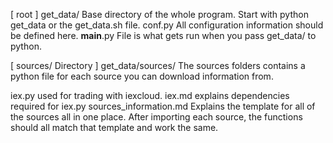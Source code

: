 [ root ]
get_data/
  Base directory of the whole program. Start with python get_data or the get_data.sh file.
  conf.py
    All configuration information should be defined here.
  __main__.py
    File is what gets run when you pass get_data/ to python.


[ sources/ Directory ]
get_data/sources/
  The sources folders contains a python file for each source you can download information from.

  iex.py
    used for trading with iexcloud.
  iex.md
    explains dependencies required for iex.py
  sources_information.md
    Explains the template for all of the sources all in one place. After importing
    each source, the functions should all match that template and work the same.
